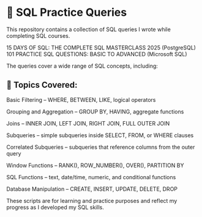 # 📘 SQL Practice Queries

This repository contains a collection of SQL queries I wrote while completing SQL courses. 

15 DAYS OF SQL: THE COMPLETE SQL MASTERCLASS 2025 (PostgreSQL)
101 PRACTICE SQL QUESTIONS: BASIC TO ADVANCED (Microsoft SQL)

The queries cover a wide range of SQL concepts, including:

## 🔹 Topics Covered:

Basic Filtering – WHERE, BETWEEN, LIKE, logical operators

Grouping and Aggregation – GROUP BY, HAVING, aggregate functions

Joins – INNER JOIN, LEFT JOIN, RIGHT JOIN, FULL OUTER JOIN

Subqueries – simple subqueries inside SELECT, FROM, or WHERE clauses

Correlated Subqueries – subqueries that reference columns from the outer query

Window Functions – RANK(), ROW_NUMBER(), OVER(), PARTITION BY

SQL Functions – text, date/time, numeric, and conditional functions

Database Manipulation – CREATE, INSERT, UPDATE, DELETE, DROP

These scripts are for learning and practice purposes and reflect my progress as I developed my SQL skills.
